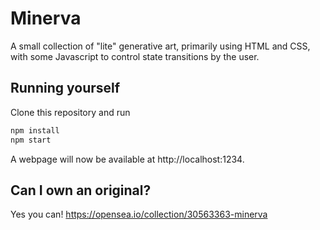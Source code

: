 # Minerva

A small collection of "lite" generative art, primarily using HTML and CSS, with some Javascript to control state transitions by the user.

## Running yourself

Clone this repository and run

```sh
npm install
npm start
```

A webpage will now be available at http://localhost:1234.

## Can I own an original?

Yes you can!
https://opensea.io/collection/30563363-minerva
